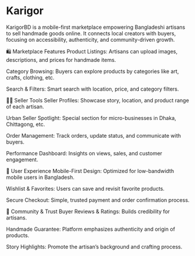 # Karigor
KarigorBD is a mobile-first marketplace empowering Bangladeshi artisans to sell handmade goods online. It connects local creators with buyers, focusing on accessibility, authenticity, and community-driven growth.

🛍️ Marketplace Features
Product Listings: Artisans can upload images, descriptions, and prices for handmade items.

Category Browsing: Buyers can explore products by categories like art, crafts, clothing, etc.

Search & Filters: Smart search with location, price, and category filters.

👩‍🎨 Seller Tools
Seller Profiles: Showcase story, location, and product range of each artisan.

Urban Seller Spotlight: Special section for micro-businesses in Dhaka, Chittagong, etc.

Order Management: Track orders, update status, and communicate with buyers.

Performance Dashboard: Insights on views, sales, and customer engagement.

📱 User Experience
Mobile-First Design: Optimized for low-bandwidth mobile users in Bangladesh.

Wishlist & Favorites: Users can save and revisit favorite products.

Secure Checkout: Simple, trusted payment and order confirmation process.

🤝 Community & Trust
Buyer Reviews & Ratings: Builds credibility for artisans.

Handmade Guarantee: Platform emphasizes authenticity and origin of products.

Story Highlights: Promote the artisan’s background and crafting process.
